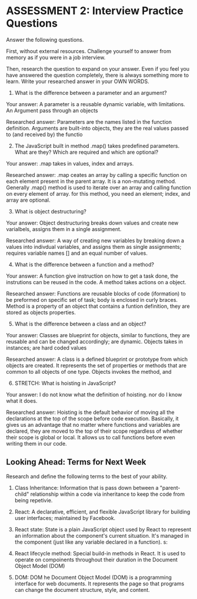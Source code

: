 # ASSESSMENT 2: Interview Practice Questions

Answer the following questions.

First, without external resources. Challenge yourself to answer from memory as if you were in a job interview.

Then, research the question to expand on your answer. Even if you feel you have answered the question completely, there is always something more to learn. Write your researched answer in your OWN WORDS.

1. What is the difference between a parameter and an argument?

  Your answer: A parameter is a reusable dynamic variable, with limitations. An Argument pass through an objects 

  Researched answer:  Parameters are the names listed in the function definition. Arguments are built-into objects, they are the real values passed to (and received by) the functio



2. The JavaScript built in method .map() takes predefined parameters. What are they? Which are required and which are optional?

  Your answer: .map takes in values, index and arrays.  

  Researched answer: .map ceates an array by calling a specific function on each element present in the parent array. It is a non-mutating method. Generally .map() method is used to iterate over an array and calling function on every element of array. for this method, you need an element; index, and array are optional. 



3. What is object destructuring?

  Your answer: Object destructuring breaks down values and create new varialbels, assigns them in a single assignment. 

  Researched answer:  A way of creating new variables by breaking down a values into indivdual variables, and assigns them as single assignments; requires variable names [] and an equal number of values. 



4. What is the difference between a function and a method?

  Your answer: A function give instruction on how to get a task done, the instrutions can be reused in the code. A method takes actions on a object.

  Researched answer: Functions are reusable blocks of code (iformation) to be preformed on specific set of task; body is enclosed in curly braces. Method is a property of an object that contains a funtion definition, they are stored as objects properties.

 
5. What is the difference between a class and an object?

  Your answer:  Classes are blueprint for objects, similar to functions, they are reusable and can be changed accordingly; are dynamic. Objects takes in instances; are hard coded values

  Researched answer: A class is a defined blueprint or prototype from which objects are created.  It represents the set of properties or methods that are common to all objects of one type. Objects invokes the method, and 



6. STRETCH: What is hoisting in JavaScript?

  Your answer: I do not know what the definition of hoisting. nor do I know what it does. 

  Researched answer:  Hoisting is the default behavior of moving all the declarations at the top of the scope before code execution. Basically, it gives us an advantage that no matter where functions and variables are declared, they are moved to the top of their scope regardless of whether their scope is global or local. It allows us to call functions before even writing them in our code. 



## Looking Ahead: Terms for Next Week

Research and define the following terms to the best of your ability.

1. Class Inheritance: Information that is pass down between a "parent-child" relationship within a code via inheritance to keep the code from being repetivie. 

2. React: A declarative, efficient, and flexible JavaScript library for building user interfaces; maintained by Facebook.

3. React state: State is a plain JavaScript object used by React to represent an information about the component's current situation. It's managed in the component (just like any variable declared in a function).
s:
4. React lifecycle method: Special build-in methods in React. It is used to operate on compoinents throughout their duration in the Document Object Model (DOM) 

5. DOM:  DOM he Document Object Model (DOM) is a programming interface for web documents. It represents the page so that programs can change the document structure, style, and content. 